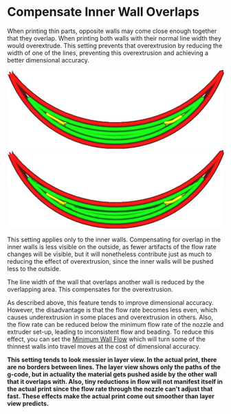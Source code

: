Compensate Inner Wall Overlaps
====
When printing thin parts, opposite walls may come close enough together that they overlap. When printing both walls with their normal line width they would overextrude. This setting prevents that overextrusion by reducing the width of one of the lines, preventing this overextrusion and achieving a better dimensional accuracy.

<!--screenshot {
"image_path": "travel_compensate_overlapping_walls_x_enabled_disabled.png",
"models": [
    {
        "script": "moon_sickle.scad",
        "transformation": ["rotateZ(90)"]
    }
],
"camera_position": [0, 0, 45],
"settings": {
    "wall_line_count": 99,
    "travel_compensate_overlapping_walls_0_enabled": false,
    "travel_compensate_overlapping_walls_x_enabled": false
},
"layer": 23,
"colours": 128
}-->
<!--screenshot {
"image_path": "travel_compensate_overlapping_walls_x_enabled_enabled.png",
"models": [
    {
        "script": "moon_sickle.scad",
        "transformation": ["rotateZ(90)"]
    }
],
"camera_position": [0, 0, 45],
"settings": {
    "wall_line_count": 99,
    "travel_compensate_overlapping_walls_0_enabled": false,
    "travel_compensate_overlapping_walls_x_enabled": true
},
"layer": 23,
"colours": 128
}-->
![All lines are extruded with their full width, creating a part that will be too wide](../images/travel_compensate_overlapping_walls_x_enabled_disabled.png)
![Half of the lines have reduced their width, resulting in a more accurate print](../images/travel_compensate_overlapping_walls_x_enabled_enabled.png)

This setting applies only to the inner walls. Compensating for overlap in the inner walls is less visible on the outside, as fewer artifacts of the flow rate changes will be visible, but it will nonetheless contribute just as much to reducing the effect of overextrusion, since the inner walls will be pushed less to the outside.

The line width of the wall that overlaps another wall is reduced by the overlapping area. This compensates for the overextrusion.

As described above, this feature tends to improve dimensional accuracy. However, the disadvantage is that the flow rate becomes less even, which causes underextrusion in some places and overextrusion in others. Also, the flow rate can be reduced below the minimum flow rate of the nozzle and extruder set-up, leading to inconsistent flow and beading. To reduce this effect, you can set the [Minimum Wall Flow](wall_min_flow.md) which will turn some of the thinnest walls into travel moves at the cost of dimensional accuracy.

**This setting tends to look messier in layer view. In the actual print, there are no borders between lines. The layer view shows only the paths of the g-code, but in actuality the material gets pushed aside by the other wall that it overlaps with. Also, tiny reductions in flow will not manifest itself in the actual print since the flow rate through the nozzle can't adjust that fast. These effects make the actual print come out smoother than layer view predicts.**